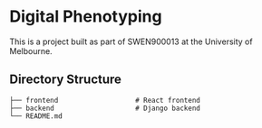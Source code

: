 # Digital Phenotyping
This is a project built as part of SWEN900013 at the University of Melbourne.

## Directory Structure
    ├── frontend                   # React frontend
    ├── backend	                   # Django backend
    └── README.md
